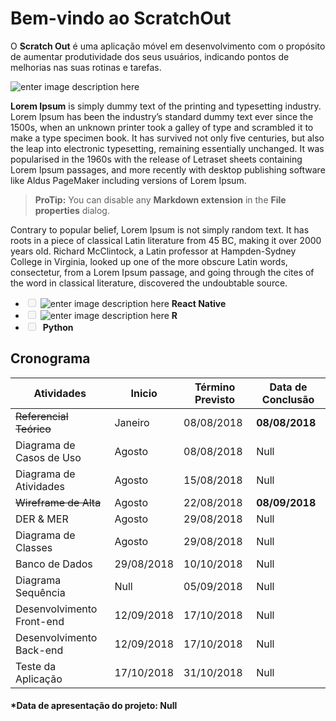 <h1 id="bem-vindo-ao-scratchout">Bem-vindo ao ScratchOut</h1>
<p>O <strong>Scratch Out</strong> é uma aplicação móvel em desenvolvimento com o propósito de aumentar produtividade dos seus usuários, indicando pontos de melhorias nas suas rotinas e tarefas.</p>

<p><img src="https://i.imgur.com/83ZQgoC.png" alt="enter image description here"></p>

<p><strong>Lorem Ipsum</strong>  is simply dummy text of the printing and typesetting industry. Lorem Ipsum has been the industry’s standard dummy text ever since the 1500s, when an unknown printer took a galley of type and scrambled it to make a type specimen book. It has survived not only five centuries, but also the leap into electronic typesetting, remaining essentially unchanged. It was popularised in the 1960s with the release of Letraset sheets containing Lorem Ipsum passages, and more recently with desktop publishing software like Aldus PageMaker including versions of Lorem Ipsum.</p>

<blockquote>
	<p><strong>ProTip:</strong> You can disable any <strong>Markdown extension</strong> in the <strong>File properties</strong> dialog.</p>
</blockquote>

<p>Contrary to popular belief, Lorem Ipsum is not simply random text. It has roots in a piece of classical Latin literature from 45 BC, making it over 2000 years old. Richard McClintock, a Latin professor at Hampden-Sydney College in Virginia, looked up one of the more obscure Latin words, consectetur, from a Lorem Ipsum passage, and going through the cites of the word in classical literature, discovered the undoubtable source.</p>

<ul>
	<li class="task-list-item"><input type="checkbox" class="task-list-item-checkbox" disabled=""> <img src="https://i.imgur.com/kPWSWLt.png" alt="enter image description here"> <strong>React Native</strong></li>
	<li class="task-list-item"><input type="checkbox" class="task-list-item-checkbox" disabled=""> <img src="https://i.imgur.com/724K584.png" alt="enter image description here"> <strong>R</strong></li>
	<li class="task-list-item"><input type="checkbox" class="task-list-item-checkbox" disabled=""> <img src="https://i.imgur.com/z8kSoHf.png" alt=""> <strong>Python</strong></li>
</ul>

<h2 id="cronograma">Cronograma</h2>

<table>
	<thead>
		<tr>
			<th>Atividades</th>
			<th>Inicio</th>
			<th>Término Previsto</th>
			<th>Data de Conclusão</th>
		</tr>
	</thead>
	<tbody>
		<tr>
			<td><s>Referencial Teórico</s></td>
			<td>Janeiro</td>
			<td>08/08/2018</td>
			<td><strong>08/08/2018</strong></td>
		</tr>
		<tr>
			<td>Diagrama de Casos de Uso</td>
			<td>Agosto</td>
			<td>08/08/2018</td>
			<td>Null</td>
		</tr>
		<tr>
			<td>Diagrama de Atividades</td>
			<td>Agosto</td>
			<td>15/08/2018</td>
			<td>Null</td>
		</tr>
		<tr>
			<td><s>Wireframe de Alta</s></td>
			<td>Agosto</td>
			<td>22/08/2018</td>
			<td><strong>08/09/2018</strong></td>
		</tr>
		<tr>
			<td>DER &amp; MER</td>
			<td>Agosto</td>
			<td>29/08/2018</td>
			<td>Null</td>
		</tr>
		<tr>
			<td>Diagrama de Classes</td>
			<td>Agosto</td>
			<td>29/08/2018</td>
			<td>Null</td>
		</tr>
		<tr>
			<td>Banco de Dados</td>
			<td>29/08/2018</td>
			<td>10/10/2018</td>
			<td>Null</td>
		</tr>
		<tr>
			<td>Diagrama Sequência</td>
			<td>Null</td>
			<td>05/09/2018</td>
			<td>Null</td>
		</tr><tr>
			<td>Desenvolvimento Front-end</td>
			<td>12/09/2018</td>
			<td>17/10/2018</td>
			<td>Null</td>
		</tr>
		<tr>
			<td>Desenvolvimento Back-end</td>
			<td>12/09/2018</td>
			<td>17/10/2018</td>
			<td>Null</td>
		</tr><tr>
			<td>Teste da Aplicação</td>
			<td>17/10/2018</td>
			<td>31/10/2018</td>
			<td>Null</td>
		</tr>
	</tbody>
</table><h4 id="data-de-apresentação-do-projeto-null">*Data de apresentação do projeto: Null</h4>

